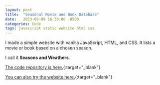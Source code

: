 ```yaml
---
layout: post
title:  "Seasonal Movie and Book Database"
date:   2023-09-09 16:30:00 -0500
categories: Code
tags: javascript static website html css
---
```

I made a simple website with vanilla JavaScript, HTML, and CSS. It lists a movie or book based on a chosen season.

I call it **Seasons and Weathers**.

[The code repository is here.](https://github.com/SeasonsAndWeathers/seasonsandweathers.github.io){:target="_blank"}

[You can also try the website here.](https://seasonsandweathers.github.io){:target="_blank"}
